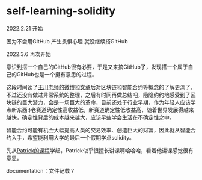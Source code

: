 # self-learning-solidity
2022.2.21 开始

因为不会用GitHub 产生畏惧心理 就没继续搭GitHub

2022.3.6 再次开始

意识到搭一个自己的GitHub很有必要，于是又来搞GitHub了，发现搭一个属于自己的GitHub也是一个挺有意思的过程。

这段时间读了[王川老师的微博和文章](http://chuan.us)后对区块链和智能合约等概念的了解更深了，不过还没有做过非常系统的整理，之后有时间再做总结吧，隐隐约约地感受到了区块链的巨大潜力，会是一场巨大的革命，目前还处于行业早期，作为年轻人应该学点新东西:)老赛道确定性高收益低，新赛道确定性低收益高，随着世界发展得越来越快，确定性背后的成本越来越大，应该早些学会生活在不确定性之中。

智能合约可能有机会大幅提高人类的交易效率、创造巨大的财富，因此就从智能合约入手，希望能利用大学的最后一个假期学点solidity。

先从[Patrick的课程](https://www.youtube.com/watch?v=M576WGiDBdQ)学起，Patrick似乎很擅长讲课啊哈哈哈，看着他讲课感觉很有意思。

documentation：文件记载？
